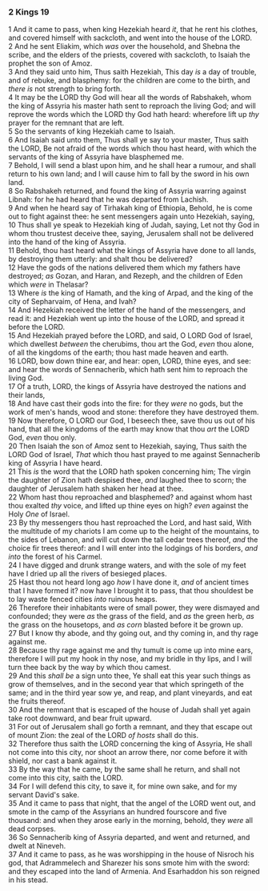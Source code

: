 ### 2 Kings 19

1 And it came to pass, when king Hezekiah heard *it*, that he rent his clothes, and covered himself with sackcloth, and went into the house of the LORD.  
2 And he sent Eliakim, which *was* over the household, and Shebna the scribe, and the elders of the priests, covered with sackcloth, to Isaiah the prophet the son of Amoz.  
3 And they said unto him, Thus saith Hezekiah, This day *is* a day of trouble, and of rebuke, and blasphemy: for the children are come to the birth, and *there is* not strength to bring forth.  
4 It may be the LORD thy God will hear all the words of Rabshakeh, whom the king of Assyria his master hath sent to reproach the living God; and will reprove the words which the LORD thy God hath heard: wherefore lift up *thy* prayer for the remnant that are left.  
5 So the servants of king Hezekiah came to Isaiah.  
6 And Isaiah said unto them, Thus shall ye say to your master, Thus saith the LORD, Be not afraid of the words which thou hast heard, with which the servants of the king of Assyria have blasphemed me.  
7 Behold, I will send a blast upon him, and he shall hear a rumour, and shall return to his own land; and I will cause him to fall by the sword in his own land.  
8 So Rabshakeh returned, and found the king of Assyria warring against Libnah: for he had heard that he was departed from Lachish.  
9 And when he heard say of Tirhakah king of Ethiopia, Behold, he is come out to fight against thee: he sent messengers again unto Hezekiah, saying,  
10 Thus shall ye speak to Hezekiah king of Judah, saying, Let not thy God in whom thou trustest deceive thee, saying, Jerusalem shall not be delivered into the hand of the king of Assyria.  
11 Behold, thou hast heard what the kings of Assyria have done to all lands, by destroying them utterly: and shalt thou be delivered?  
12 Have the gods of the nations delivered them which my fathers have destroyed; *as* Gozan, and Haran, and Rezeph, and the children of Eden which *were* in Thelasar?  
13 Where *is* the king of Hamath, and the king of Arpad, and the king of the city of Sepharvaim, of Hena, and Ivah?  
14 And Hezekiah received the letter of the hand of the messengers, and read it: and Hezekiah went up into the house of the LORD, and spread it before the LORD.  
15 And Hezekiah prayed before the LORD, and said, O LORD God of Israel, which dwellest *between* the cherubims, thou art the God, *even* thou alone, of all the kingdoms of the earth; thou hast made heaven and earth.  
16 LORD, bow down thine ear, and hear: open, LORD, thine eyes, and see: and hear the words of Sennacherib, which hath sent him to reproach the living God.  
17 Of a truth, LORD, the kings of Assyria have destroyed the nations and their lands,  
18 And have cast their gods into the fire: for they *were* no gods, but the work of men's hands, wood and stone: therefore they have destroyed them.  
19 Now therefore, O LORD our God, I beseech thee, save thou us out of his hand, that all the kingdoms of the earth may know that thou *art* the LORD God, *even* thou only.  
20 Then Isaiah the son of Amoz sent to Hezekiah, saying, Thus saith the LORD God of Israel, *That* which thou hast prayed to me against Sennacherib king of Assyria I have heard.  
21 This *is* the word that the LORD hath spoken concerning him; The virgin the daughter of Zion hath despised thee, *and* laughed thee to scorn; the daughter of Jerusalem hath shaken her head at thee.  
22 Whom hast thou reproached and blasphemed? and against whom hast thou exalted *thy* voice, and lifted up thine eyes on high? *even* against the Holy *One* of Israel.  
23 By thy messengers thou hast reproached the Lord, and hast said, With the multitude of my chariots I am come up to the height of the mountains, to the sides of Lebanon, and will cut down the tall cedar trees thereof, *and* the choice fir trees thereof: and I will enter into the lodgings of his borders, *and into* the forest of his Carmel.  
24 I have digged and drunk strange waters, and with the sole of my feet have I dried up all the rivers of besieged places.  
25 Hast thou not heard long ago *how* I have done it, *and* of ancient times that I have formed it? now have I brought it to pass, that thou shouldest be to lay waste fenced cities *into* ruinous heaps.  
26 Therefore their inhabitants were of small power, they were dismayed and confounded; they were *as* the grass of the field, and *as* the green herb, *as* the grass on the housetops, and *as corn* blasted before it be grown up.  
27 But I know thy abode, and thy going out, and thy coming in, and thy rage against me.  
28 Because thy rage against me and thy tumult is come up into mine ears, therefore I will put my hook in thy nose, and my bridle in thy lips, and I will turn thee back by the way by which thou camest.  
29 And this *shall be* a sign unto thee, Ye shall eat this year such things as grow of themselves, and in the second year that which springeth of the same; and in the third year sow ye, and reap, and plant vineyards, and eat the fruits thereof.  
30 And the remnant that is escaped of the house of Judah shall yet again take root downward, and bear fruit upward.  
31 For out of Jerusalem shall go forth a remnant, and they that escape out of mount Zion: the zeal of the LORD *of hosts* shall do this.  
32 Therefore thus saith the LORD concerning the king of Assyria, He shall not come into this city, nor shoot an arrow there, nor come before it with shield, nor cast a bank against it.  
33 By the way that he came, by the same shall he return, and shall not come into this city, saith the LORD.  
34 For I will defend this city, to save it, for mine own sake, and for my servant David's sake.  
35 And it came to pass that night, that the angel of the LORD went out, and smote in the camp of the Assyrians an hundred fourscore and five thousand: and when they arose early in the morning, behold, they *were* all dead corpses.  
36 So Sennacherib king of Assyria departed, and went and returned, and dwelt at Nineveh.  
37 And it came to pass, as he was worshipping in the house of Nisroch his god, that Adrammelech and Sharezer his sons smote him with the sword: and they escaped into the land of Armenia. And Esarhaddon his son reigned in his stead.  
